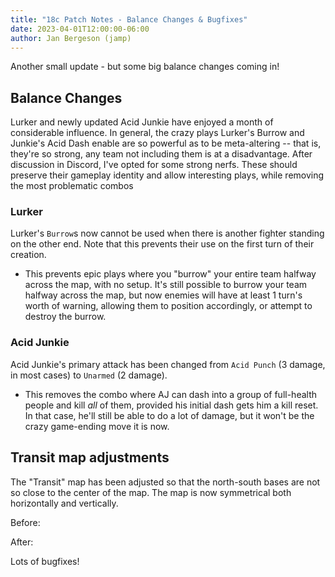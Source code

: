 ```yaml
---
title: "18c Patch Notes - Balance Changes & Bugfixes"
date: 2023-04-01T12:00:00-06:00
author: Jan Bergeson (jamp)
---
```


Another small update - but some big balance changes coming in!

## Balance Changes

Lurker and newly updated Acid Junkie have enjoyed a month of considerable influence. In general, the crazy plays Lurker's Burrow and Junkie's Acid Dash enable are so powerful as to be meta-altering -- that is, they're so strong, any team not including them is at a disadvantage. After discussion in Discord, I've opted for some strong nerfs. These should preserve their gameplay identity and allow interesting plays, while removing the most problematic combos

### Lurker

Lurker's `Burrow`s now cannot be used when there is another fighter standing on the other end. Note that this prevents their use on the first turn of their creation.
- This prevents epic plays where you "burrow" your entire team halfway across the map, with no setup. It's still possible to burrow your team halfway across the map, but now enemies will have at least 1 turn's worth of warning, allowing them to position accordingly, or attempt to destroy the burrow.

### Acid Junkie

Acid Junkie's primary attack has been changed from `Acid Punch` (3 damage, in most cases) to `Unarmed` (2 damage).
- This removes the combo where AJ can dash into a group of full-health people and kill _all_ of them, provided his initial dash gets him a kill reset. In that case, he'll still be able to do a lot of damage, but it won't be the crazy game-ending move it is now. 

## Transit map adjustments

The "Transit" map has been adjusted so that the north-south bases are not so close to the center of the map. The map is now symmetrical both horizontally and vertically.

Before:



After:

Lots of bugfixes!